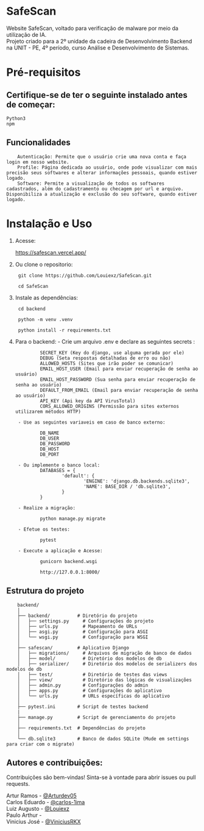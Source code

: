 # SafeScan

Website SafeScan, voltado para verificação de malware por meio da utilização de IA.<br>
Projeto criado para a 2º unidade da cadeira de Desenvolvimento Backend na UNIT - PE, 4º período, curso Análise e Desenvolvimento de Sistemas.

# Pré-requisitos
## Certifique-se de ter o seguinte instalado antes de começar:

    Python3
    npm

## Funcionalidades

        Autenticação: Permite que o usuário crie uma nova conta e faça login em nosso website.
        Profile: Página dedicada ao usuário, onde pode visualizar com mais precisão seus softwares e alterar informações pessoais, quando estiver logado.
        Software: Permite a visualização de todos os softwares cadastrados, além do cadastramento ou checagem por url e arquivo. Disponibiliza a atualização e exclusão do seu software, quando estiver logado.

# Instalação e Uso

1. Acesse:

    https://safescan.vercel.app/

2. Ou clone o repositorio:

        git clone https://github.com/Louiexz/SafeScan.git

        cd SafeScan


3. Instale as dependências:

        cd backend

        python -m venv .venv

        python install -r requirements.txt

4. Para o backend:
        - Crie um arquivo .env e declare as seguintes secrets :

                SECRET_KEY (Key do django, use alguma gerada por ele)
                DEBUG (Seta respostas detalhadas de erro ou não)
                ALLOWED_HOSTS (Sites que irão poder se comunicar)
                EMAIL_HOST_USER (Email para enviar recuperação de senha ao usuário)
                EMAIL_HOST_PASSWORD (Sua senha para enviar recuperação de senha ao usuário)
                DEFAULT_FROM_EMAIL (Email para enviar recuperação de senha ao usuário)
                API_KEY (Api key da API VirusTotal)
                CORS_ALLOWED_ORIGINS (Permissão para sites externos utilizarem métodos HTTP)
        
        - Use as seguintes variaveis em caso de banco externo:
        
                DB_NAME 
                DB_USER
                DB_PASSWORD
                DB_HOST
                DB_PORT
        
        - Ou implemente o banco local:
                DATABASES = {
                        'default': {
                                'ENGINE': 'django.db.backends.sqlite3',
                                'NAME': BASE_DIR / 'db.sqlite3',
                        }
                }        

        - Realize a migração:

                python manage.py migrate
        
        - Efetue os testes:

                pytest

        - Execute a aplicação e Acesse:
        
                gunicorn backend.wsgi

                http://127.0.0.1:8000/


## Estrutura do projeto

        backend/
        │
        ├── backend/          # Diretório do projeto
        │   ├── settings.py     # Configurações do projeto
        │   ├── urls.py         # Mapeamento de URLs
        │   ├── asgi.py         # Configuração para ASGI
        │   └── wsgi.py         # Configuração para WSGI
        │
        ├── safescan/         # Aplicativo Django
        │   ├── migrations/     # Arquivos de migração de banco de dados
        │   ├── model/          # Diretório dos modelos de db
        │   ├── serializer/     # Diretório dos modelos de serializers dos modelos de db
        │   ├── test/           # Diretório de testes das views
        │   ├── view/           # Diretório das lógicas de visualizações
        │   ├── admin.py        # Configurações do admin
        │   ├── apps.py         # Configurações do aplicativo
        │   └── urls.py         # URLs específicas do aplicativo
        │
        ├── pytest.ini        # Script de testes backend
        |
        ├── manage.py         # Script de gerenciamento do projeto
        │
        ├── requirements.txt  # Dependências do projeto
        │
        └── db.sqlite3        # Banco de dados SQLite (Mude em settings para criar com o migrate)
          
## Autores e contribuições:
Contribuições são bem-vindas! Sinta-se à vontade para abrir issues ou pull requests.

Artur Ramos - [@Arturdev05](https://github.com/Arturdev05)<br>
Carlos Eduardo - [@carlos-1ima](https://github.com/carlos-1ima)<br>
Luiz Augusto - [@Louiexz](https://github.com/Louiexz)<br>
Paulo Arthur -<br>
Vinicius José - [@ViniciusRKX](https://github.com/ViniciusRKX)
